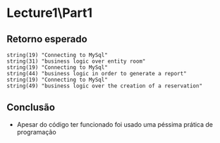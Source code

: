 # Lecture1\Part1
## Retorno esperado
```
string(19) "Connecting to MySql"
string(31) "business logic over entity room"
string(19) "Connecting to MySql"
string(44) "business logic in order to generate a report"
string(19) "Connecting to MySql"
string(49) "business logic over the creation of a reservation"
```

## Conclusão
- Apesar do código ter funcionado foi usado uma péssima prática de programação
